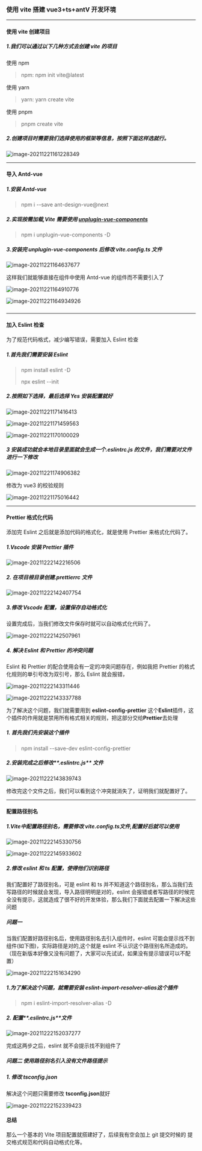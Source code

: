 ### 使用 vite 搭建 vue3+ts+antV 开发环境

---

#### 使用 vite 创建项目

##### 1.我们可以通过以下几种方式去创建 vite 的项目

使用 npm

> npm: npm init vite@latest

使用 yarn

> yarn: yarn create vite

使用 pnpm

> pnpm create vite

##### 2.创建项目时需要我们选择使用的框架等信息，按照下面这样选就行。

![image-20211221161228349](img/image-20211221161228349.png)

---

#### 导入 Antd-vue

##### 1.安装 Antd-vue

> npm i --save ant-design-vue@next

##### 2.实现按需加载,Vite 需要使用 [unplugin-vue-components](https://github.com/antfu/unplugin-vue-components)

> npm i unplugin-vue-components -D

##### 3.安装完 unplugin-vue-components 后修改 vite.config.ts 文件

![image-20211221164637677](img/image-20211221164637677.png)

这样我们就能够直接在组件中使用 Antd-vue 的组件而不需要引入了

![image-20211221164910776](img/image-20211221164910776.png)

![image-20211221164934926](img/image-20211221164934926.png)

#####

---

#### 加入 Eslint 检查

为了规范代码格式，减少编写错误，需要加入 Eslint 检查

##### 1.首先我们需要安装 Eslint

> npm install eslint -D
>
> npx eslint --init

##### 2.按照如下选择，最后选择 Yes 安装配置就好

![image-20211221171416413](img/image-20211221171416413.png)

![image-20211221171459563](img/image-20211221171459563.png)

![image-20211221170100029](img/image-20211221170100029.png)

##### 3 安装成功就会本地目录里面就会生成一个.eslintrc.js 的文件，我们需要对文件进行一下修改

![image-20211221174906382](img/image-20211221174906382.png)

修改为 vue3 的校验规则

![image-20211221175016442](img/image-20211221175016442.png)

---

#### Prettier 格式化代码

添加完 Eslint 之后就是添加代码的格式化，就是使用 Prettier 来格式化代码了。

##### 1.Vscode 安装 Prettier 插件

![image-20211222142216506](img/image-20211222142216506.png)

##### 2. 在项目根目录创建.prettierrc 文件

![image-20211222142407754](img/image-20211222142407754.png)

##### 3.修改 Vscode 配置，设置保存自动格式化

设置完成后，当我们修改文件保存时就可以自动格式化代码了。

![image-20211222142507961](img/image-20211222142507961.png)

##### 4. 解决 Eslint 和 Prettier 的冲突问题

Eslint 和 Prettier 的配合使用会有一定的冲突问题存在，例如我把 Prettier 的格式化规则的单引号改为双引号，那么 Eslint 就会报错，

![image-20211222143311446](img/image-20211222143311446.png)

![image-20211222143337788](img/image-20211222143337788.png)

为了解决这个问题，我们就需要用到 **eslint-config-prettier** 这个**Eslint**插件，这个插件的作用就是禁用所有格式相关的规则，把这部分交给**Prettier**去处理

##### 1. 首先我们先安装这个插件

> npm install --save-dev eslint-config-prettier

##### 2.安装完成之后修改**.eslintrc.js** 文件

![image-20211222143839743](img/image-20211222143839743.png)

修改完这个文件之后，我们可以看到这个冲突就消失了，证明我们就配置好了。

---

#### 配置路径别名

##### 1.**Vite**中配置路径别名，需要修改 **vite.config.ts**文件,配置好后就可以使用

![image-20211222145330756](img/image-20211222145330756.png)

![image-20211222145933602](img/image-20211222145933602.png)

##### 2.修改 eslint 和 ts 配置，使得他们识别路径

我们配置好了路径别名，可是 eslint 和 ts 并不知道这个路径别名，那么当我们去写路径的时候就会发现，导入路径明明是对的，eslint 会报错或者写路径的时候完全没有提示，这就造成了很不好的开发体验，那么我们下面就去配置一下解决这些问题

##### 问题一

当我们配置好路径别名后，使用路径别名去引入组件时，eslint 可能会提示找不到组件(如下图)，实际路径是对的,这个就是 eslint 不认识这个路径别名所造成的。（现在新版本好像又没有问题了，大家可以先试试，如果没有提示错误可以不配置）

![image-20211222151634290](img/image-20211222151634290.png)

##### 1.为了解决这个问题，就需要安装 **eslint-import-resolver-alias**这个插件

> npm i eslint-import-resolver-alias -D

##### 2. 配置**.eslintrc.js**文件

![image-20211222152037277](img/image-20211222152037277.png)

完成这两步之后，eslint 就不会提示找不到组件了

##### 问题二 使用路径别名引入没有文件路径提示

##### 1. 修改 tsconfig.json

解决这个问题只需要修改 **tsconfig.json**就好

![image-20211222152339423](img/image-20211222152339423.png)

#### 总结

那么一个基本的 Vite 项目配置就搭建好了，后续我有空会加上 git 提交时候的 提交格式规范和代码自动格式化等。

